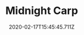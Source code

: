 ---
templateKey: blog-post
featuredpost: false
date: 2020-02-17T15:45:45.711Z
type: fish
title: Midnight Carp
description: This shy fish only feels comfortable at night.
note: 
sellPrice: 150
featuredimage: /img/Midnight_Carp.png
tags:
  - Mountain
  - 10pm – 2am
  - Fall
  - Winter
  - AnyWeather
  - Seafoam Pudding
---